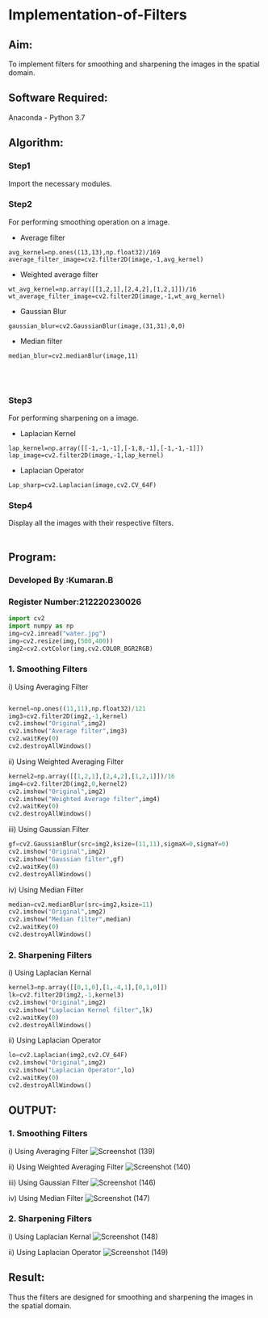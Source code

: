# Implementation-of-Filters
## Aim:
To implement filters for smoothing and sharpening the images in the spatial domain.

## Software Required:
Anaconda - Python 3.7

## Algorithm:
### Step1
Import the necessary modules.
### Step2
For performing smoothing operation on a image.

* Average filter
```
avg_kernel=np.ones((13,13),np.float32)/169
average_filter_image=cv2.filter2D(image,-1,avg_kernel)
```
* Weighted average filter
```
wt_avg_kernel=np.array([[1,2,1],[2,4,2],[1,2,1]])/16
wt_average_filter_image=cv2.filter2D(image,-1,wt_avg_kernel)
```

* Gaussian Blur
```
gaussian_blur=cv2.GaussianBlur(image,(31,31),0,0)
```

* Median filter
```
median_blur=cv2.medianBlur(image,11)
```
</br>
</br> 

### Step3
For performing sharpening on a image.

* Laplacian Kernel
```
lap_kernel=np.array([[-1,-1,-1],[-1,8,-1],[-1,-1,-1]])
lap_image=cv2.filter2D(image,-1,lap_kernel)
```

* Laplacian Operator
```
Lap_sharp=cv2.Laplacian(image,cv2.CV_64F)
```

### Step4
Display all the images with their respective filters.
</br>
</br> 

## Program:
### Developed By   :Kumaran.B
### Register Number:212220230026
```Python
import cv2
import numpy as np
img=cv2.imread("water.jpg")
img=cv2.resize(img,(500,400))
img2=cv2.cvtColor(img,cv2.COLOR_BGR2RGB)
```
### 1. Smoothing Filters
i) Using Averaging Filter
```Python

kernel=np.ones((11,11),np.float32)/121
img3=cv2.filter2D(img2,-1,kernel)
cv2.imshow("Original",img2)
cv2.imshow("Average filter",img3)
cv2.waitKey(0)
cv2.destroyAllWindows()

```
ii) Using Weighted Averaging Filter
```Python
kernel2=np.array([[1,2,1],[2,4,2],[1,2,1]])/16
img4=cv2.filter2D(img2,0,kernel2)
cv2.imshow("Original",img2)
cv2.imshow("Weighted Average filter",img4)
cv2.waitKey(0)
cv2.destroyAllWindows()
```

iii) Using Gaussian Filter
```Python
gf=cv2.GaussianBlur(src=img2,ksize=(11,11),sigmaX=0,sigmaY=0)
cv2.imshow("Original",img2)
cv2.imshow("Gaussian filter",gf)
cv2.waitKey(0)
cv2.destroyAllWindows()
```

iv) Using Median Filter
```Python
median=cv2.medianBlur(src=img2,ksize=11)
cv2.imshow("Original",img2)
cv2.imshow("Median filter",median)
cv2.waitKey(0)
cv2.destroyAllWindows()
```

### 2. Sharpening Filters
i) Using Laplacian Kernal
```Python
kernel3=np.array([[0,1,0],[1,-4,1],[0,1,0]])
lk=cv2.filter2D(img2,-1,kernel3)
cv2.imshow("Original",img2)
cv2.imshow("Laplacian Kernel filter",lk)
cv2.waitKey(0)
cv2.destroyAllWindows()
```
ii) Using Laplacian Operator
```Python
lo=cv2.Laplacian(img2,cv2.CV_64F)
cv2.imshow("Original",img2)
cv2.imshow("Laplacian Operator",lo)
cv2.waitKey(0)
cv2.destroyAllWindows()
```

## OUTPUT:
### 1. Smoothing Filters

i) Using Averaging Filter
![Screenshot (139)](https://user-images.githubusercontent.com/75243072/166453290-0ebe97b3-9280-4909-8bab-cfc9d0168f3d.png)

ii) Using Weighted Averaging Filter
![Screenshot (140)](https://user-images.githubusercontent.com/75243072/166453449-a05ef607-5767-4bab-8960-29b23825fa07.png)

iii) Using Gaussian Filter
![Screenshot (146)](https://user-images.githubusercontent.com/75243072/166920109-a35d82fb-7a47-4fb7-b41d-d2fa33510085.png)

iv) Using Median Filter
![Screenshot (147)](https://user-images.githubusercontent.com/75243072/166920164-e2a42b52-2c95-4ad5-b2f6-28a732773b0a.png)

### 2. Sharpening Filters

i) Using Laplacian Kernal
![Screenshot (148)](https://user-images.githubusercontent.com/75243072/166920308-b991b1b9-37c6-442f-8694-51cac7ef53b8.png)


ii) Using Laplacian Operator
![Screenshot (149)](https://user-images.githubusercontent.com/75243072/166920484-9632a09e-62e5-4fde-8dc1-4b319fe59cbb.png)


## Result:
Thus the filters are designed for smoothing and sharpening the images in the spatial domain.
